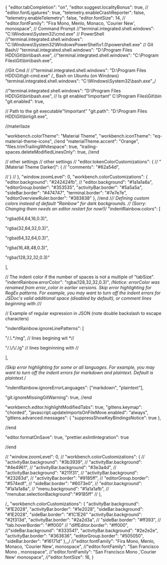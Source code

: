{
"editor.tabCompletion": "on",
"editor.suggest.localityBonus": true,
// "editor.fontLigatures": true,
"telemetry.enableCrashReporter": false,
"telemetry.enableTelemetry": false,
"editor.fontSize": 14,
// "editor.fontFamily": "Fira Mono, Menlo, Monaco, 'Courier New', monospace",
// Command Prompt
//"terminal.integrated.shell.windows": "C:\\Windows\\System32\\cmd.exe"
// PowerShell
//"terminal.integrated.shell.windows": "C:\\Windows\\System32\\WindowsPowerShell\\v1.0\\powershell.exe"
// Git Bash//
"terminal.integrated.shell.windows": "D:\\Program Files HDD\\Git\\bin\\bash.exe",
//"terminal.integrated.shell.windows": "C:\\Program Files\\Git\\bin\\bash.exe",

//Git Cmd //
//"terminal.integrated.shell.windows": "D:\\Program Files HDD\\Git\\git-cmd.exe"
/_ Bash on Ubuntu (on Windows)
"terminal.integrated.shell.windows": "C:\\Windows\\System32\\bash.exe"_/

//"terminal.integrated.shell.windows": "D:\\Program Files HDD\\Git\\bin\\bash.exe",
// Is git enabled"!important" C:\Program Files\Git\bin
"git.enabled": true,

// Path to the git executable"!important"
"git.path": "D:\\Program Files HDD\\Git\\bin\\git.exe",

//materliaze

"workbench.colorTheme": "Material Theme",
"workbench.iconTheme": "eq-material-theme-icons",
//end
"materialTheme.accent": "Orange",
"files.trimTrailingWhitespace": true,
"trailing-spaces.deleteModifiedLinesOnly": true,
//end

// other settings
// other settings
// "editor.tokenColorCustomizations": {
// "[Material Theme Darker]": {
// "comments": "#62a54d",

// }
// },
"window.zoomLevel": 0,
"workbench.colorCustomizations": {
"editor.background": "#242424fb",
// "editor.background": "#1a1a1a8a",
"editorGroup.border": "#353535",
"activityBar.border": "#5a5a5a",
"sideBar.border": "#474747",
"terminal.border": "#7e7e7e",
"editorOverviewRuler.border": "#383838"
},
//end
/_// Defining custom colors instead of default "Rainbow" for dark backgrounds.
// (Sorry: Changing them needs an editor restart for now!)_/
"indentRainbow.colors": [

"rgba(64,64,16,0.3)",

"rgba(32,64,32,0.3)",

"rgba(64,32,64,0.3)",

"rgba(16,48,48,0.3)",

"rgba(128,32,32,0.3)"

],

// The indent color if the number of spaces is not a multiple of "tabSize".
"indentRainbow.errorColor": "rgba(128,32,32,0.3)",
/_Notice: errorColor was renamed from error_color in earlier versions.
Skip error highlighting for RegEx patterns. For example, you may want to turn off the indent errors for JSDoc's valid additional space (disabled by default), or comment lines beginning with //_/

// Example of regular expression in JSON (note double backslash to escape characters)

"indentRainbow.ignoreLinePatterns": [

"/.*\\*.*/mg", // lines begining wit *//

"/.*\\/\\/.*/g" // lines begininning with //

],

/_Skip error highlighting for some or all languages. For example, you may want to turn off the indent errors for markdown and plaintext. Default is plaintext._/

"indentRainbow.ignoreErrorLanguages": ["markdown", "plaintext"],

"git.ignoreMissingGitWarning": true,
//end

"workbench.editor.highlightModifiedTabs": true,
"gitlens.keymap": "chorded",
"javascript.updateImportsOnFileMove.enabled": "always",
"gitlens.advanced.messages": {
"suppressShowKeyBindingsNotice": true
},

//end

"editor.formatOnSave": true,
"prettier.eslintIntegration": true

//end

// "window.zoomLevel": 0,
// "workbench.colorCustomizations": {
// "activityBar.background": "#3b3939",
// "activityBar.background": "#4e4961",
// "activityBar.background": "#3e3a4d",
// "activityBar.background": "#211f31",
// "activityBar.background": "#23283d",
// "activityBar.border": "#9185ff",
// "editorGroup.border": "#574edf",
// "sideBar.border": "#6073e0",
// "editor.background": "#1a1a1a8a",
// "menu.background": "#1a1a1afb",
// "menubar.selectionBackground":"#9185ff"
// },

/_ "workbench.colorCustomizations": {
"activityBar.background": "#1E2028",
"activityBar.border": "#1e2028",
"sideBar.background": "#1E2028",
"sideBar.border": "#1C1E26"
"activityBar.background": "#2f313d",
"activityBar.border": "#2a2d3a",
// "sideBar.border": "#ff393",
// "tab.hoverBorder": "#ff000"
// "diffEditor.border": "#ff000",
//"sideBar.background": "#333541",
"activityBar.background": "#2e2e2e",
"activityBar.border": "#363636",
"editorGroup.border": "#505050",
"sideBar.border": "#16171d"
},_/
//"editor.fontFamily": "Fira Mono, Menlo, Monaco, 'Courier New', monospace",
//"editor.fontFamily": "San Francisco Mono , monospace",
//"editor.fontFamily": "San Francisco Mono ,'Courier New' monospace",
//"editor.fontSize": 16,
}
